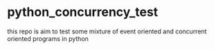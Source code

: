 # python_concurrency_test
this repo is aim to test some mixture of event oriented and concurrent oriented programs in python 
